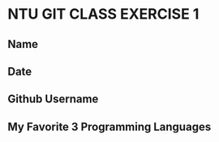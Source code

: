 # NTU GIT CLASS EXERCISE 1

Name
----


Date
----


Github Username
---------------


My Favorite 3 Programming Languages
--------------------------------

